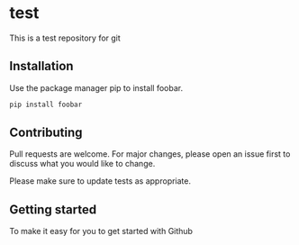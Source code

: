 # test

This is a test repository for git

## Installation

Use the package manager pip to install foobar.

```bash
pip install foobar
```

## Contributing

Pull requests are welcome. For major changes, please open an issue first to discuss what you would like to change.

Please make sure to update tests as appropriate.


## Getting started

To make it easy for you to get started with Github
